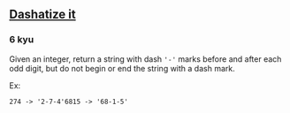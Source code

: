 <h2><a href=https://www.codewars.com/kata/58223370aef9fc03fd000071/train/python target="_blank">Dashatize it</a></h2><h3>6 kyu</h3><p>Given an integer, return a string with dash <code>'-'</code> marks before and after each odd digit, but do not begin or end the string with a dash mark.</p><p>Ex:</p><pre><code class="language-javascript"><span class="cm-number">274</span> <span class="cm-operator">-</span><span class="cm-operator">&gt;</span> <span class="cm-string">'2-7-4'</span><span class="cm-number">6815</span> <span class="cm-operator">-</span><span class="cm-operator">&gt;</span> <span class="cm-string">'68-1-5'</span></code></pre>
